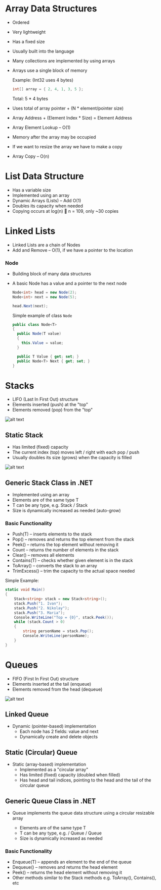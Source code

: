 # Array Data Structures

- Ordered
- Very lightweight
- Has a fixed size
- Usually built into the language
- Many collections are implemented by using arrays
- Arrays use a single block of memory

  Example: (Int32 uses 4 bytes)

  ```csharp
  int[] array = { 2, 4, 1, 3, 5 };
  ```
  Total: 5 * 4 bytes

- Uses total of array pointer + (N * element/pointer size)
- Array Address + (Element Index * Size) = Element Address
- Array Element Lookup – O(1)
- Memory after the array may be occupied
- If we want to resize the array we have to make a copy
- Array Copy – O(n)

# List Data Structure

- Has a variable size
- Implemented using an array
- Dynamic Arrays (Lists) – Add O(1)
- Doubles its capacity when needed
- Copying occurs at log(n)  n = 109, only ~30 copies

# Linked Lists
- Linked Lists are a chain of Nodes
- Add and Remove – O(1), if we have a pointer to the location

### Node
- Building block of many data structures
- A basic Node has a value and a pointer to the next node

  ```csharp
  Node<int> head = new Node(2);
  Node<int> next = new Node(5);

  head.Next(next);
  ```
  Simple example of class `Node`
  
  ```csharp
  public class Node<T>
  {
    public Node(T value)
    {
      this.Value = value;
    }
  
    public T Value { get; set; }
    public Node<T> Next { get; set; }
  }

  ```

# Stacks

- LIFO (Last In First Out) structure 
- Elements inserted (push) at the "top"
- Elements removed (pop) from the "top"

![alt text](http://bluegalaxy.info/codewalk/wp-content/uploads/2018/08/stack.jpg)

## Static Stack

- Has limited (fixed) capacity
- The current index (top) moves left / right with each pop / push
- Usually doubles its size (grows) when the capacity is filled

![alt text](http://www.introprogramming.info/wp-content/uploads/2013/07/clip_image0131.png)

## Generic Stack Class in .NET

- Implemented using an array
- Elements are of the same type T
- T can be any type, e.g. Stack<int> / Stack<Customer>
- Size is dynamically increased as needed (auto-grow)

### Basic Functionality
- Push(T) – inserts elements to the stack
- Pop() – removes and returns the top element from the stack
- Peek() – returns the top element without removing it
- Count – returns the number of elements in the stack
- Clear() – removes all elements
- Contains(T) – checks whether given element is in the stack
- ToArray() – converts the stack to an array
- TrimExcess() – trim the capacity to the actual space needed

Simple Example:
  ```csharp
  static void Main()
  {
      Stack<string> stack = new Stack<string>();
      stack.Push("1. Ivan");
      stack.Push("2. Nikolay");
      stack.Push("3. Maria");
      Console.WriteLine("Top = {0}", stack.Peek());
      while (stack.Count > 0)
      {
          string personName = stack.Pop();
          Console.WriteLine(personName);
      }
  }
  ```

# Queues
- FIFO (First In First Out) structure
- Elements inserted at the tail (enqueue)
- Elements removed from the head (dequeue)

![alt text](https://netmatze.files.wordpress.com/2014/08/queue.png)

## Linked Queue
- Dynamic (pointer-based) implementation
  - Each node has 2 fields: value and next
  - Dynamically create and delete objects
  
## Static (Circular) Queue
- Static (array-based) implementation
  - Implemented as a "circular array"
  - Has limited (fixed) capacity (doubled when filled)
  - Has head and tail indices, pointing to the head and the tail of the circular queue

## Generic Queue Class in .NET

- Queue<T> implements the queue data structure using a circular resizable array
  - Elements are of the same type T
  - T can be any type, e.g. / Queue<int> / Queue<DateTime>
  - Size is dynamically increased as needed

### Basic Functionality
- Enqueue(T) – appends an element to the end of the queue
- Dequeue() – removes and returns the head element
- Peek() – returns the head element without removing it
- Other methods similar to the Stack<T> methods e.g. ToArray(), Contains(), etc
